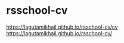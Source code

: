 # rsschool-cv
https://lagutamikhail.github.io/rsschool-cv/cv
https://lagutamikhail.github.io/rsschool-cv/
